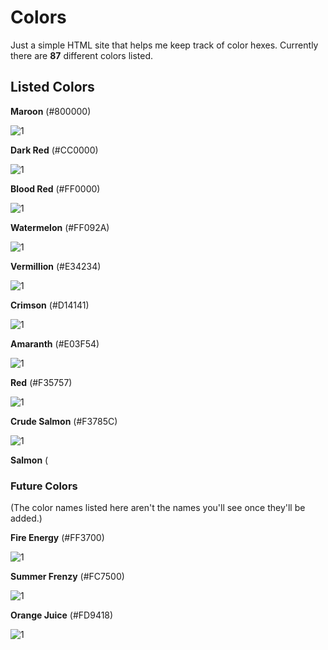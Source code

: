 # Colors

Just a simple HTML site that helps me keep track of color hexes. Currently there are **87** different colors listed.

## Listed Colors
**Maroon** (#800000)

![1](https://dummyimage.com/100x100/800000/800000) 

**Dark Red** (#CC0000)

![1](https://dummyimage.com/100x100/cc0000/cc0000)

**Blood Red** (#FF0000)

![1](https://dummyimage.com/100x100/ff0000/ff0000)

**Watermelon** (#FF092A)

![1](https://dummyimage.com/100x100/ff092a/ff092a)

**Vermillion** (#E34234)

![1](https://dummyimage.com/100x100/e34234/e34234)

**Crimson** (#D14141)

![1](https://dummyimage.com/100x100/d14141/d14141)

**Amaranth** (#E03F54)

![1](https://dummyimage.com/100x100/e03f54/e03f54)

**Red** (#F35757)

![1](https://dummyimage.com/100x100/f35757/f35757)

**Crude Salmon** (#F3785C)

![1](https://dummyimage.com/100x100/f3785c/f3785c)

**Salmon** (

### Future Colors

(The color names listed here aren't the names you'll see once they'll be added.)

**Fire Energy** (#FF3700)

![1](https://dummyimage.com/100x100/ff3700/ff3700)

**Summer Frenzy** (#FC7500)

![1](https://dummyimage.com/100x100/fc7500/fc7500)


**Orange Juice** (#FD9418)

![1](https://dummyimage.com/100x100/fd9418/fd9418)




